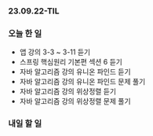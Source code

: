 ### 23.09.22-TIL
### 오늘 한 일
- 앱 강의 3-3 ~ 3-11 듣기
- 스프링 핵심원리 기본편 섹션 6 듣기
- 자바 알고리즘 강의 유니온 파인드 듣기
- 자바 알고리즘 강의 유니온 파인드 문제 풀기
- 자바 알고리즘 강의 위상정렬 듣기
- 자바 알고리즘 강의 위상정렬 문제 풀기

### 내일 할 일

